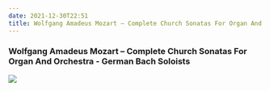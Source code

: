 ```yaml
---
date: 2021-12-30T22:51
title: Wolfgang Amadeus Mozart – Complete Church Sonatas For Organ And Orchestra - German Bach Soloists
---
```

### Wolfgang Amadeus Mozart – Complete Church Sonatas For Organ And Orchestra - German Bach Soloists
[![](https://img.discogs.com/VBgYbuvrZjHFr0S6WckDf88FbFY=/fit-in/600x608/filters:strip_icc():format(jpeg):mode_rgb():quality(90)/discogs-images/R-4929188-1629663546-1379.jpeg.jpg)][1] 

[1]: https://www.discogs.com/release/4929188

